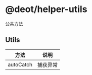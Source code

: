 # @deot/helper-utils

公共方法

## Utils

| 方法                          | 说明                                             |
| ---------------------------- | ----------------------------------------------- |
| autoCatch                    | 捕获异常                                         |
